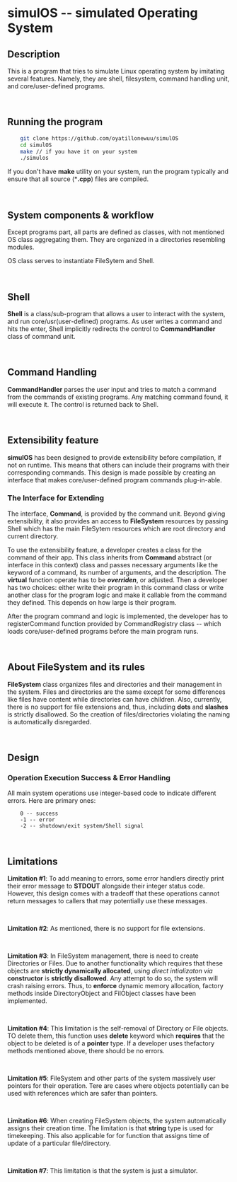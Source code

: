 # simulOS -- simulated Operating System

## Description
This is a program that tries to simulate Linux operating system by imitating several features.
Namely, they are shell, filesystem, command handling unit, and core/user-defined programs.

<br>

## Running the program
```bash
    git clone https://github.com/oyatillonewuu/simulOS
    cd simulOS
    make // if you have it on your system
    ./simulos
```
If you don't have **make** utility on your system, run the program typically and ensure that all source (\***.cpp**) files are compiled. 

<br>

## System components & workflow
Except programs part, all parts are defined as classes, with not mentioned OS class aggregating them. They are organized in a directories resembling modules.

OS class serves to instantiate FileSytem and Shell.

<br>

## Shell
**Shell** is a class/sub-program that allows a user to interact with the system, and run core/usr(user-defined) programs. As user writes a command and hits the enter, Shell implicitly redirects the control to **CommandHandler** class of command unit. 

<br>

## Command Handling
**CommandHandler** parses the user input and tries to match a command from the commands of existing programs. Any matching command found, it will execute it. The control is returned back to Shell.

<br>

## Extensibility feature
**simulOS** has been designed to provide extensibility before compilation, if not on runtime. This means that others can include their programs with their corresponding commands. This design is made possible by creating an interface that makes core/user-defined program commands plug-in-able.

### The Interface for Extending
The interface, **Command**, is provided by the command unit. Beyond giving extensibility, it also provides an access to **FileSystem** resources by passing Shell which has the main FileSytem resources which are root directory and current directory.

To use the extensibility feature, a developer creates a class for the command of their app. This class inherits from **Command** abstract (or interface in this context) class and passes necessary arguments like the keyword of a command, its number of arguments, and the description. The **virtual** function operate has to be ***overriden***, or adjusted. Then a developer has two choices: either write their program in this command class or write another class for the program logic and make it callable from the command they defined. This depends on how large is their program.

After the program command and logic is implemented, the developer has to registerCommand function provided by CommandRegistry class -- which loads core/user-defined programs before the main program runs.

<br>

## About FileSystem and its rules
**FileSystem** class organizes files and directories and their management in the system. Files and directories are the same except for some differences like files have content while directories can have children. Also, currently, there is no support for file extensions and, thus, including **dots** and **slashes** is strictly disallowed. So the creation of files/directories violating the naming is automatically disregarded.

<br>

## Design

### Operation Execution Success & Error Handling

All main system operations use integer-based code to indicate different errors. Here are primary ones:
```
    0 -- success
    -1 -- error
    -2 -- shutdown/exit system/Shell signal
```

<br>

## Limitations

**Limitation #1**: To add meaning to errors, some error handlers directly print their error message to **STDOUT** alongside their integer status code. However, this design comes with a tradeoff that these operations cannot return messages to callers that may potentially use these messages.

<br>

**Limitation #2**: As mentioned, there is no support for file extensions.

<br>

**Limitation #3**: In FileSystem management, there is need to create Directories or Files. Due to another functionality which requires that these objects are **strictly dynamically allocated**, using *direct intializaton via* **constructor** is **strictly disallowed**. Any attempt to do so, the system will crash raising errors.
Thus, to **enforce** dynamic memory allocation, factory methods inside DirectoryObject and FilObject classes have been implemented.

<br>

**Limitation #4**: This limitation is the self-removal of Directory or File objects. TO delete them, this function uses **delete** keyword which **requires** that the object to be deleted is of a **pointer** type. If a developer uses thefactory methods mentioned above, there should be no errors.

<br>

**Limitation #5**: FileSystem and other parts of the system massively user pointers for their operation. Tere are cases where objects potentially can be used with references which are safer than pointers.

<br>

**Limitation #6**: When creating FileSystem objects, the system automatically assigns their creation time. The limitation is that **string** type is used for timekeeping. This also applicable for for function that assigns time of update of a particular file/directory.

<br>

**Limitation #7**: This limitation is that the system is just a simulator.

<br>
